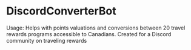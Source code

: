 # DiscordConverterBot

Usage: Helps with points valuations and conversions between 20 travel rewards programs accessible to Canadians.
Created for a Discord community on traveling rewards

